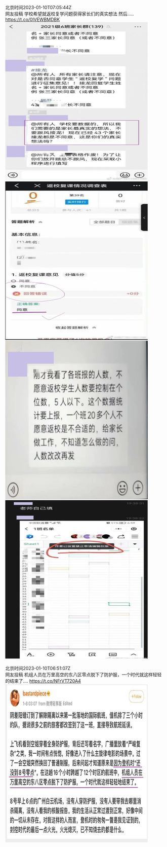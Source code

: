 北京时间2023-01-10T07:05:44Z<br>网友投稿
学校希望就返校复学问题获得家长们的真实想法
然后..... https://t.co/0lVEWBMDBK<br><img src='/temp/image/2023/y-Month-1/1612586448468807682_0.jpg' width='450' height='500'><img src='/temp/image/2023/y-Month-1/1612586448468807682_1.jpg' width='450' height='500'><img src='/temp/image/2023/y-Month-1/1612586448468807682_2.jpg' width='450' height='500'><img src='/temp/image/2023/y-Month-1/1612586448468807682_3.jpg' width='450' height='500'><br><br>北京时间2023-01-10T06:51:07Z<br>网友投稿
机组人员在万里高空的东八区零点脱下了防护服，一个时代就这样轻轻的结束了.... https://t.co/NFrVT720A4<br><img src='/temp/image/2023/y-Month-1/1612582772576747520_0.jpg' width='450' height='500'><br><br>